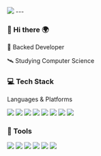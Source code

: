 <img src="https://capsule-render.vercel.app/api?type=waving&color=gradient&customColorList=1,10,50&height=300&section=header&text=I L💜ve Coding&fontSize=70" />
---

### 👋 Hi there 🌍

🚀 Backed Developer

🛰 Studying Computer Science


### 💻 Tech Stack
Languages & Platforms

<img src="https://img.shields.io/badge/java-02303A?style=flat&logo=&logoColor=white"/>
<img src="https://img.shields.io/badge/C-02303A?style=flat&logo=c&Color=white"/>
<img src="https://img.shields.io/badge/Python-02303A?style=flat&logo=python&logoColor=white"/>
<img src="https://img.shields.io/badge/Spring-02303A?style=flat&logo=spring&logoColor=white"/>
<img src="https://img.shields.io/badge/springboot-02303A?style=flat&logo=springboot&logoColor=white"/>
<img src="https://img.shields.io/badge/mysql-02303A?style=flat&logo=mysql&logoColor=white"/>
<img src="https://img.shields.io/badge/mysql-02303A?style=flat&logo=mysql&logoColor=white"/>
<img src="https://img.shields.io/badge/docker-02303A?style=flat&logo=docker&logoColor=white"/>
 
### 🎡 Tools

<img src="https://img.shields.io/badge/gradle-02303A?style=flat&logo=gradle&logoColor=white"/>
<img src="https://img.shields.io/badge/maven-02303A?style=flat&logo=&logoColor=white"/>
<img src="https://img.shields.io/badge/intellij-02303A?style=flat&logo=intellijidea&logoColor=white"/>
<img src="https://img.shields.io/badge/eclipse-02303A?style=flat&logo=eclipseide&logoColor=white"/>
<img src="https://img.shields.io/badge/tomcat-02303A?style=flat&logo=apachetomcat&logoColor=white"/>
<img src="https://img.shields.io/badge/git-02303A?style=flat&logo=git&logoColor=white"/>

